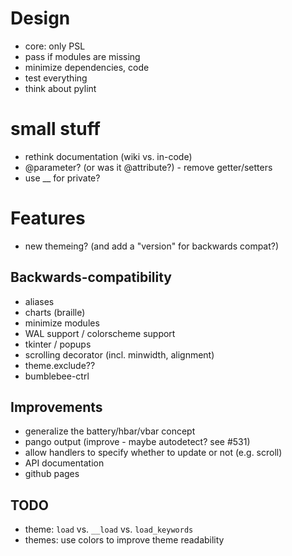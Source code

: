# Design
- core: only PSL
- pass if modules are missing
- minimize dependencies, code
- test everything
- think about pylint

# small stuff
- rethink documentation (wiki vs. in-code)
- @parameter? (or was it @attribute?) - remove getter/setters
- use __ for private?

# Features
- new themeing? (and add a "version" for backwards compat?)

## Backwards-compatibility
- aliases
- charts (braille)
- minimize modules
- WAL support / colorscheme support
- tkinter / popups
- scrolling decorator (incl. minwidth, alignment)
- theme.exclude??
- bumblebee-ctrl

## Improvements
- generalize the battery/hbar/vbar concept
- pango output (improve - maybe autodetect? see #531)
- allow handlers to specify whether to update or not (e.g. scroll)
- API documentation
- github pages

## TODO
- theme: `load` vs. `__load` vs. `load_keywords`
- themes: use colors to improve theme readability

